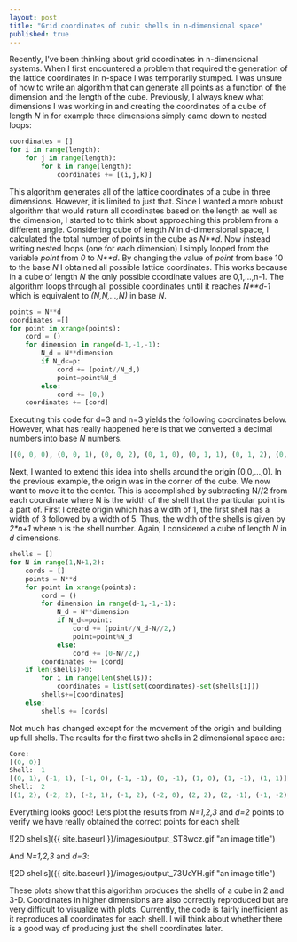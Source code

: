 ```yaml
---
layout: post
title: "Grid coordinates of cubic shells in n-dimensional space"
published: true
---
```


Recently, I've been thinking about grid coordinates in n-dimensional systems. When I first encountered a problem that required the generation of the lattice coordinates in n-space I was temporarily stumped. I was unsure of how to write an algorithm that can generate all points as a function of the dimension and the length of the cube. Previously, I always knew what dimensions I was working in and creating the coordinates of a cube of length _N_ in for example three dimensions simply came down to nested loops:


```python
coordinates = []
for i in range(length):
	for j in range(length):
		for k in range(length):
			coordinates += [(i,j,k)]		
```


This algorithm generates all of the lattice coordinates of a cube in three dimensions. However, it is limited to just that. Since I wanted a more robust algorithm that would return all coordinates based on the length as well as the dimension, I started to to think about approaching this problem from a different angle. Considering cube of length _N_ in d-dimensional space, I calculated the total number of points in the cube as _N**d_. Now instead writing nested loops (one for each dimension) I simply looped from the variable _point_ from _0_ to _N**d_. By changing the value of _point_ from base 10 to the base _N_ I obtained all possible lattice coordinates. This works because in a cube of length _N_ the only possible coordinate values are 0,1,...,n-1. The algorithm loops through all possible coordinates until it reaches _N**d-1_ which is equivalent to _(N,N,...,N)_ in base _N_.


```python
points = N**d
coordinates =[]
for point in xrange(points):
	cord = ()
	for dimension in range(d-1,-1,-1): 
		N_d = N**dimension
		if N_d<=p:
			cord += (point//N_d,)
			point=point%N_d
		else:
			cord += (0,)
	coordinates += [cord]
```


Executing this code for d=3 and n=3 yields the following coordinates below. However, what has really happened here is that we converted a decimal numbers into base _N_ numbers.


```python
[(0, 0, 0), (0, 0, 1), (0, 0, 2), (0, 1, 0), (0, 1, 1), (0, 1, 2), (0, 2, 0), (0, 2, 1), (0, 2, 2), (1, 0, 0), (1, 0, 1), (1, 0, 2), (1, 1, 0), (1, 1, 1), (1, 1, 2), (1, 2, 0), (1, 2, 1), (1, 2, 2), (2, 0, 0), (2, 0, 1), (2, 0, 2), (2, 1, 0), (2, 1, 1), (2, 1, 2), (2, 2, 0), (2, 2, 1), (2, 2, 2)]
```

Next, I wanted to extend this idea into shells around the origin (0,0,...,0). In the previous example, the origin was in the corner of the cube. We now want to move it to the center. This is accomplished by subtracting N//2 from each coordinate where N is the width of the shell that the particular point is a part of. First I create origin which has a width of 1, the first shell has a width of 3 followed by a width of 5. Thus, the width of the shells is given by _2*n+1_ where n is the shell number. Again, I considered a cube of length _N_ in _d_ dimensions.


```python
shells = []
for N in range(1,N+1,2):
	cords = []
	points = N**d
	for point in xrange(points):
		cord = ()
		for dimension in range(d-1,-1,-1):
			N_d = N**dimension
			if N_d<=point:
				cord += (point//N_d-N//2,)
				point=point%N_d
			else:
				cord += (0-N//2,)
		coordinates += [cord]
	if len(shells)>0:
		for i in range(len(shells)):
			coordinates = list(set(coordinates)-set(shells[i]))
		shells+=[coordinates]
	else:
		shells += [cords]
```

Not much has changed except for the movement of the origin and building up full shells. The results for the first two shells in 2 dimensional space are:


```python
Core:
[(0, 0)]
Shell:  1
[(0, 1), (-1, 1), (-1, 0), (-1, -1), (0, -1), (1, 0), (1, -1), (1, 1)]
Shell:  2
[(1, 2), (-2, 2), (-2, 1), (-1, 2), (-2, 0), (2, 2), (2, -1), (-1, -2), (2, 1), (-2, -1), (2, 0), (2, -2), (-2, -2), (0, -2), (1, -2), (0, 2)]
```

Everything looks good! Lets plot the results from _N=1,2,3_ and _d=2_ points to verify we have really obtained the correct points for each shell:

![2D shells]({{ site.baseurl }}/images/output_ST8wcz.gif "an image title")

And _N=1,2,3_ and _d=3_:

![2D shells]({{ site.baseurl }}/images/output_73UcYH.gif "an image title")

These plots show that this algorithm produces the shells of a cube in 2 and 3-D. Coordinates in higher dimensions are also correctly reproduced but are very difficult to visualize with plots. Currently, the code is fairly inefficient as it reproduces all coordinates for each shell. I will think about whether there is a good way of  producing just the shell coordinates later.

